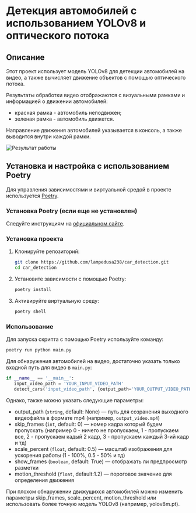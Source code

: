 # Детекция автомобилей с использованием YOLOv8 и оптического потока

## Описание
Этот проект использует модель YOLOv8 для детекции автомобилей на видео, а также вычисляет движение объектов с помощью оптического потока. 

Результаты обработки видео отображаются с визуальными рамками и информацией о движении автомобилей:
- красная рамка - автомобиль неподвижен;
- зеленая рамка - автомобиль движется.

Направление движения автомобилей указывается в консоль, а также выводится внутри каждой рамки.

![Результат работы](data/gif/output_demo.gif)

## Установка и настройка с использованием Poetry

Для управления зависимостями и виртуальной средой в проекте используется [Poetry](https://python-poetry.org/).

### Установка Poetry (если еще не установлен)

Следуйте инструкциям на [официальном сайте](https://python-poetry.org/docs/#installation).

### Установка проекта

1. Клонируйте репозиторий:
    ```bash
    git clone https://github.com/lampedusa238/car_detection.git
    cd car_detection
    ```

2. Установите зависимости с помощью Poetry:
    ```bash
    poetry install
    ```

3. Активируйте виртуальную среду:
    ```bash
    poetry shell
    ```
   
### Использование

Для запуска скрипта с помощью Poetry используйте команду:
   ```bash
   poetry run python main.py 
   ```

Для обнаружения автомобилей на видео, достаточно указать только входной путь для видео в `main.py`:
```Python
if __name__ == '__main__':
   input_video_path = 'YOUR_INPUT_VIDEO_PATH'
   detect_cars('input_video_path', {output_path='YOUR_OUTPUT_VIDEO_PATH'}, {skip_frames=0}, {scale_percent=0.5}, {show_frames=True}, {motion_threshold=1.2})
```
Однако, также можно указать следующие параметры:
- output_path (`string`, default: None) — путь для созранения выходного видеофайла в формате mp4 (например, `output_video.mp4`)
- skip_frames (`int`, default: 0) — номер кадра который будем пропускать (например 0 - ничего не пропускаем, 1 - пропускаем все, 2 - пропускаем кадый 2 кадр, 3 - пропускаем каждый 3-ий кадр и тд)
- scale_percent (`float`, default: 0.5) — масштаб изображения для ускорения работы (1 - 100%, 0.5 - 50% и тд)
- show_frames (`boolean`, default: True) — отображать ли предпросмотр разметки
- motion_threshold (`float`, default:1.2) — пороговое значение для определения движения


При плохом обнаружении движущихся автомобилей можно изменить параметры skip_frames, scale_percent, motion_threshold или использовать более точную модель YOLOv8 (например, yolov8m.pt).